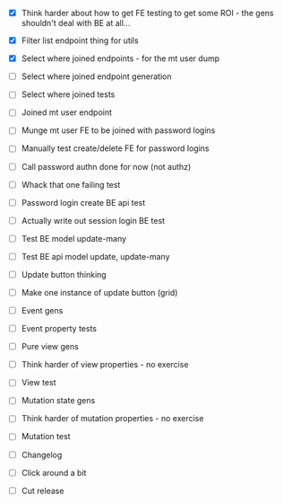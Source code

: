 - [x] Think harder about how to get FE testing to get some ROI - the gens shouldn't deal with BE at all...

- [x] Filter list endpoint thing for utils
- [x] Select where joined endpoints - for the mt user dump
- [ ] Select where joined endpoint generation
- [ ] Select where joined tests
- [ ] Joined mt user endpoint
- [ ] Munge mt user FE to be joined with password logins

- [ ] Manually test create/delete FE for password logins
- [ ] Call password authn done for now (not authz)
- [ ] Whack that one failing test
- [ ] Password login create BE api test
- [ ] Actually write out session login BE test
- [ ] Test BE model update-many
- [ ] Test BE api model update, update-many

- [ ] Update button thinking
- [ ] Make one instance of update button (grid)

- [ ] Event gens
- [ ] Event property tests

- [ ] Pure view gens
- [ ] Think harder of view properties - no exercise
- [ ] View test

- [ ] Mutation state gens
- [ ] Think harder of mutation properties - no exercise
- [ ] Mutation test

- [ ] Changelog
- [ ] Click around a bit
- [ ] Cut release

